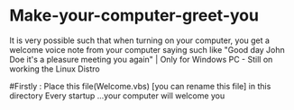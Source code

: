 # Make-your-computer-greet-you
It is very possible such that when turning on your computer, you get a welcome voice note from your computer saying such like "Good day John Doe it's a pleasure meeting you again" | Only for Windows PC - Still on working the Linux Distro

#Firstly : Place this file(Welcome.vbs) [you can rename this file] in this directory
Every startup ...your computer will welcome you